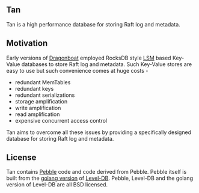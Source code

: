 ## Tan

Tan is a high performance database for storing Raft log and metadata. 

## Motivation

Early versions of [Dragonboat](https://github.com/lni/dragonboat) employed RocksDB style [LSM](https://en.wikipedia.org/wiki/Log-structured_merge-tree) based Key-Value databases to store Raft log and metadata. Such Key-Value stores are easy to use but such convenience comes at huge costs - 

* redundant MemTables
* redundant keys
* redundant serializations
* storage amplification
* write amplification
* read amplification
* expensive concurrent access control

Tan aims to overcome all these issues by providing a specifically designed database for storing Raft log and metadata.

## License
Tan contains [Pebble](https://github.com/cockroachdb/pebble) code and code derived from Pebble. Pebble itself is built from the [golang version](https://github.com/golang/leveldb) of [Level-DB](https://github.com/google/leveldb). Pebble, Level-DB and the golang version of Level-DB are all BSD licensed.
